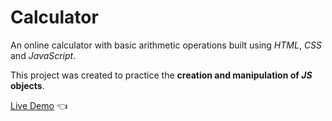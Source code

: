 # Calculator
An online calculator with basic arithmetic operations built using *HTML*, *CSS* and *JavaScript*. 

This project was created to practice the **creation and manipulation of *JS* objects**.

[Live Demo](https://elliot-akande.github.io/calculator/) :point_left:
